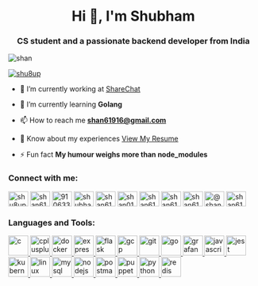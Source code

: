 <h1 align="center">Hi 👋, I'm Shubham</h1>
<h3 align="center">CS student and a passionate backend developer from India</h3>

<p align="left"> <img src="https://komarev.com/ghpvc/?username=shan&label=Profile%20views&color=0e75b6&style=flat" alt="shan" /> </p>

<p align="left"> <a href="https://twitter.com/shu8up" target="blank"><img src="https://img.shields.io/twitter/follow/shu8up?logo=twitter&style=for-the-badge" alt="shu8up" /></a> </p>

- 🔭 I’m currently working at [ShareChat](https://github.com/ssharma-sharechat)

- 🌱 I’m currently learning **Golang**

- 📫 How to reach me **shan61916@gmail.com**

- 📄 Know about my experiences [View My Resume](https://drive.google.com/file/d/1OZFkXNNa3SRMMo0Ph8u9MBwqrFZnHPFl/view?usp=sharing)

- ⚡ Fun fact **My humour weighs more than node_modules**

<h3 align="left">Connect with me:</h3>
<p align="left">
<a href="https://twitter.com/shu8up" target="blank"><img align="center" src="https://cdn.jsdelivr.net/npm/simple-icons@3.0.1/icons/twitter.svg" alt="shu8up" height="30" width="40" /></a>
<a href="https://linkedin.com/in/shan61916" target="blank"><img align="center" src="https://cdn.jsdelivr.net/npm/simple-icons@3.0.1/icons/linkedin.svg" alt="shan61916" height="30" width="40" /></a>
<a href="https://stackoverflow.com/users/9106339" target="blank"><img align="center" src="https://cdn.jsdelivr.net/npm/simple-icons@3.0.1/icons/stackoverflow.svg" alt="9106339" height="30" width="40" /></a>
<a href="https://codesandbox.com/shubham sharma" target="blank"><img align="center" src="https://cdn.jsdelivr.net/npm/simple-icons@3.0.1/icons/codesandbox.svg" alt="shubham sharma" height="30" width="40" /></a>
<a href="https://fb.com/shan61916" target="blank"><img align="center" src="https://cdn.jsdelivr.net/npm/simple-icons@3.0.1/icons/facebook.svg" alt="shan61916" height="30" width="40" /></a>
<a href="https://www.codechef.com/users/shan01" target="blank"><img align="center" src="https://cdn.jsdelivr.net/npm/simple-icons@3.1.0/icons/codechef.svg" alt="shan01" height="30" width="40" /></a>
<a href="https://www.hackerrank.com/shan61916" target="blank"><img align="center" src="https://cdn.jsdelivr.net/npm/simple-icons@3.0.1/icons/hackerrank.svg" alt="shan61916" height="30" width="40" /></a>
<a href="https://codeforces.com/profile/shan61916" target="blank"><img align="center" src="https://cdn.jsdelivr.net/npm/simple-icons@3.0.1/icons/codeforces.svg" alt="shan61916" height="30" width="40" /></a>
<a href="https://www.leetcode.com/shan61916" target="blank"><img align="center" src="https://cdn.jsdelivr.net/npm/simple-icons@3.0.1/icons/leetcode.svg" alt="shan61916" height="30" width="40" /></a>
<a href="https://www.hackerearth.com/@shan61916" target="blank"><img align="center" src="https://cdn.jsdelivr.net/npm/simple-icons@3.0.1/icons/hackerearth.svg" alt="@shan61916" height="30" width="40" /></a>
<a href="https://www.topcoder.com/members/shan61916" target="blank"><img align="center" src="https://cdn.jsdelivr.net/npm/simple-icons@3.0.1/icons/topcoder.svg" alt="shan61916" height="30" width="40" /></a>
</p>

<h3 align="left">Languages and Tools:</h3>
<p align="left"> <a href="https://www.cprogramming.com/" target="_blank"> <img src="https://devicons.github.io/devicon/devicon.git/icons/c/c-original.svg" alt="c" width="40" height="40"/> </a> <a href="https://www.w3schools.com/cpp/" target="_blank"> <img src="https://devicons.github.io/devicon/devicon.git/icons/cplusplus/cplusplus-original.svg" alt="cplusplus" width="40" height="40"/> </a> <a href="https://www.docker.com/" target="_blank"> <img src="https://devicons.github.io/devicon/devicon.git/icons/docker/docker-original-wordmark.svg" alt="docker" width="40" height="40"/> </a> <a href="https://expressjs.com" target="_blank"> <img src="https://devicons.github.io/devicon/devicon.git/icons/express/express-original-wordmark.svg" alt="express" width="40" height="40"/> </a> <a href="https://flask.palletsprojects.com/" target="_blank"> <img src="https://www.vectorlogo.zone/logos/pocoo_flask/pocoo_flask-icon.svg" alt="flask" width="40" height="40"/> </a> <a href="https://cloud.google.com" target="_blank"> <img src="https://www.vectorlogo.zone/logos/google_cloud/google_cloud-icon.svg" alt="gcp" width="40" height="40"/> </a> <a href="https://git-scm.com/" target="_blank"> <img src="https://www.vectorlogo.zone/logos/git-scm/git-scm-icon.svg" alt="git" width="40" height="40"/> </a> <a href="https://golang.org" target="_blank"> <img src="https://devicons.github.io/devicon/devicon.git/icons/go/go-original.svg" alt="go" width="40" height="40"/> </a> <a href="https://grafana.com" target="_blank"> <img src="https://www.vectorlogo.zone/logos/grafana/grafana-icon.svg" alt="grafana" width="40" height="40"/> </a> <a href="https://developer.mozilla.org/en-US/docs/Web/JavaScript" target="_blank"> <img src="https://devicons.github.io/devicon/devicon.git/icons/javascript/javascript-original.svg" alt="javascript" width="40" height="40"/> </a> <a href="https://jestjs.io" target="_blank"> <img src="https://www.vectorlogo.zone/logos/jestjsio/jestjsio-icon.svg" alt="jest" width="40" height="40"/> </a> <a href="https://kubernetes.io" target="_blank"> <img src="https://www.vectorlogo.zone/logos/kubernetes/kubernetes-icon.svg" alt="kubernetes" width="40" height="40"/> </a> <a href="https://www.linux.org/" target="_blank"> <img src="https://devicons.github.io/devicon/devicon.git/icons/linux/linux-original.svg" alt="linux" width="40" height="40"/> </a> <a href="https://www.mysql.com/" target="_blank"> <img src="https://devicons.github.io/devicon/devicon.git/icons/mysql/mysql-original-wordmark.svg" alt="mysql" width="40" height="40"/> </a> <a href="https://nodejs.org" target="_blank"> <img src="https://devicons.github.io/devicon/devicon.git/icons/nodejs/nodejs-original-wordmark.svg" alt="nodejs" width="40" height="40"/> </a> <a href="https://postman.com" target="_blank"> <img src="https://www.vectorlogo.zone/logos/getpostman/getpostman-icon.svg" alt="postman" width="40" height="40"/> </a> <a href="https://github.com/puppeteer/puppeteer" target="_blank"> <img src="https://www.vectorlogo.zone/logos/pptrdev/pptrdev-official.svg" alt="puppeteer" width="40" height="40"/> </a> <a href="https://www.python.org" target="_blank"> <img src="https://devicons.github.io/devicon/devicon.git/icons/python/python-original.svg" alt="python" width="40" height="40"/> </a> <a href="https://redis.io" target="_blank"> <img src="https://devicons.github.io/devicon/devicon.git/icons/redis/redis-original-wordmark.svg" alt="redis" width="40" height="40"/> </a> </p>
